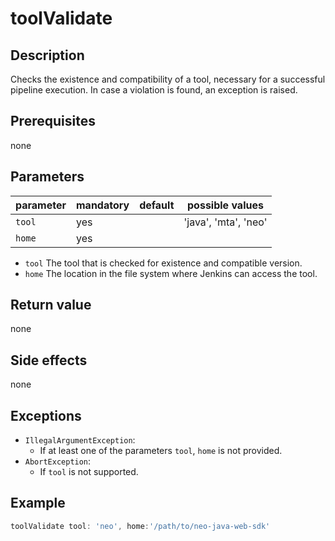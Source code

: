 # toolValidate

## Description
Checks the existence and compatibility of a tool, necessary for a successful pipeline execution.
In case a violation is found, an exception is raised.

## Prerequisites
none

## Parameters
| parameter        | mandatory | default                           | possible values            |
| -----------------|-----------|-----------------------------------|----------------------------|
| `tool`           | yes       |                                   | 'java', 'mta', 'neo'       |
| `home`           | yes       |                                   |                            |

* `tool` The tool that is checked for existence and compatible version.
* `home` The location in the file system where Jenkins can access the tool.

## Return value
none

## Side effects
none

## Exceptions
* `IllegalArgumentException`:
    * If at least one of the parameters  `tool`, `home` is not provided.
* `AbortException`:
    * If `tool` is not supported.

## Example
```groovy
toolValidate tool: 'neo', home:'/path/to/neo-java-web-sdk'
```




